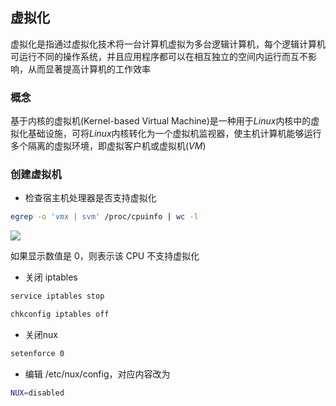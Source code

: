 <!--
 * @Description: 
 * @Version: 1.0
 * @Author: DaLao
 * @Email: dalao_li@163.com
 * @Date: 2021-02-06 21:53:27
 * @LastEditors: DaLao
 * @LastEditTime: 2022-03-25 22:19:43
-->

## 虚拟化

虚拟化是指通过虚拟化技术将一台计算机虚拟为多台逻辑计算机，每个逻辑计算机可运行不同的操作系统，并且应用程序都可以在相互独立的空间内运行而互不影响，从而显著提高计算机的工作效率


### 概念

基于内核的虚拟机(Kernel-based Virtual Machine)是一种用于$Linux$内核中的虚拟化基础设施，可将$Linux$内核转化为一个虚拟机监视器，使主机计算机能够运行多个隔离的虚拟环境，即虚拟客户机或虚拟机($VM$)


### 创建虚拟机

- 检查宿主机处理器是否支持虚拟化

```sh
egrep -o 'vmx | svm' /proc/cpuinfo | wc -l
```
![](https://cdn.hurra.ltd/img/20210207193309.png)

如果显示数值是 0，则表示该 CPU 不支持虚拟化

- 关闭 iptables

```sh
service iptables stop

chkconfig iptables off
```

- 关闭nux

```sh
setenforce 0
```

- 编辑 /etc/nux/config，对应内容改为

```sh
NUX=disabled
```